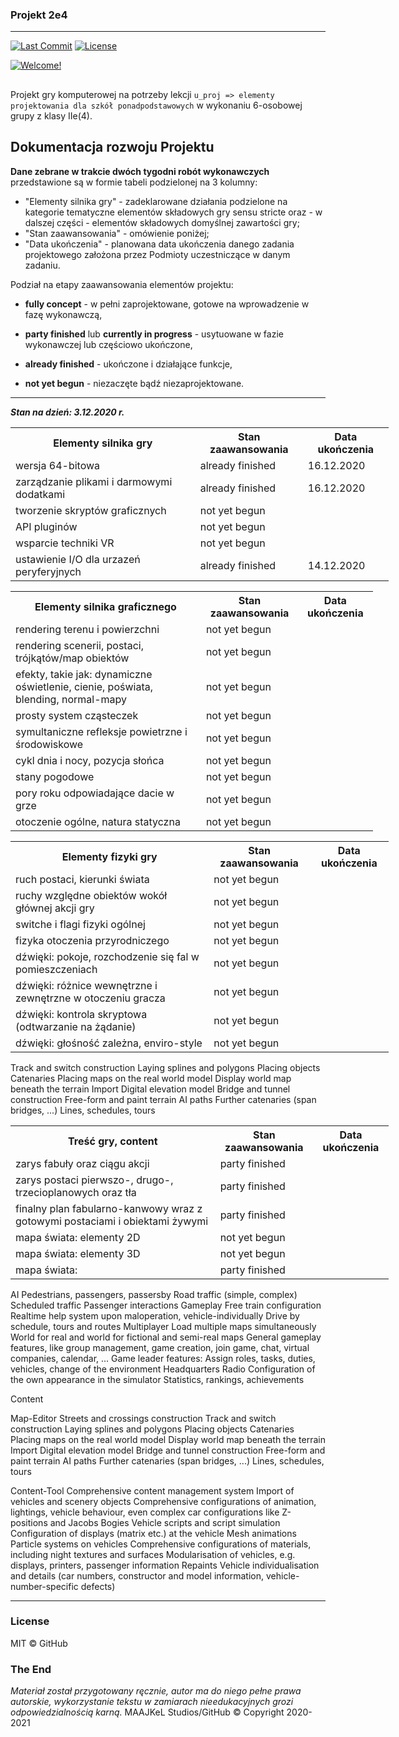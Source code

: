 ### Projekt 2e4

- - -

[![Last Commit](https://img.shields.io/badge/last%20commit-15.11.20-ff69b1)]() [![License](https://img.shields.io/badge/license-MIT-green.svg)](LICENSE.txt) 

[![Welcome!](https://img.shields.io/badge/witamy%20w%20gałęzi%20drp%20repozytorium-Projekt%202e4-blueviolet?logo=chartmogul)](https://github.com/Milo46/Projekt-2e4/tree/drp)

##
Projekt gry komputerowej na potrzeby lekcji  `u_proj => elementy projektowania dla szkół ponadpodstawowych` w wykonaniu 6-osobowej grupy z klasy IIe(4). 


## Dokumentacja rozwoju Projektu

**Dane zebrane w trakcie dwóch tygodni robót wykonawczych** przedstawione są w formie tabeli podzielonej na 3 kolumny:
 - "Elementy silnika gry" - zadeklarowane działania podzielone na kategorie tematyczne elementów składowych gry sensu stricte oraz - w dalszej części - elementów składowych domyślnej zawartości gry;
 - "Stan zaawansowania" - omówienie poniżej;
 - "Data ukończenia" - planowana data ukończenia danego zadania projektowego założona przez Podmioty uczestniczące w danym zadaniu.

Podział na etapy zaawansowania elementów projektu:

- **fully concept** - w pełni zaprojektowane, gotowe na wprowadzenie w fazę wykonawczą,

- **party finished** lub **currently in progress** - usytuowane w fazie wykonawczej lub częściowo ukończone,

- **already finished** - ukończone i działające funkcje,

- **not yet begun** - niezaczęte bądź niezaprojektowane.

- - -

***Stan na dzień: 3.12.2020 r.***

<table style="width:120%">
  <tr>
    <th>Elementy silnika gry</th> 
    <th>Stan zaawansowania</th>
    <th>Data ukończenia</th>
  </tr>
  <tr>
    <td>wersja 64-bitowa</td>
    <td>already finished</td> 
    <td>16.12.2020</td>
  </tr>
 <tr>
    <td>zarządzanie plikami i darmowymi dodatkami</td>
    <td>already finished</td>
    <td>16.12.2020</td>
  </tr>
 <tr>
    <td>tworzenie skryptów graficznych</td>
    <td>not yet begun</td> 
  </tr>
 <tr>
    <td>API pluginów</td>
    <td>not yet begun</td> 
  </tr>
 <tr>
    <td>wsparcie techniki VR</td>
    <td>not yet begun</td> 
  </tr>
 <tr>
    <td>ustawienie I/O dla urzazeń peryferyjnych</td>
    <td>already finished</td> 
    <td>14.12.2020</td>
  </tr>
</table>

<table style="width:115%">
  <tr>
    <th>Elementy silnika graficznego</th> 
    <th>Stan zaawansowania</th>
    <th>Data ukończenia</th>
  </tr>
  <tr>
    <td>rendering terenu i powierzchni</td>
    <td>not yet begun</td> 
  </tr>
 <tr>
    <td>rendering scenerii, postaci, trójkątów/map obiektów </td>
    <td>not yet begun</td> 
  </tr>
 <tr>
    <td>efekty, takie jak: dynamiczne oświetlenie, cienie, 
poświata, blending, normal-mapy</td>
    <td>not yet begun</td> 
  </tr>
 <tr>
    <td>prosty system cząsteczek</td>
    <td>not yet begun</td> 
  </tr>
 <tr>
    <td>symultaniczne refleksje powietrzne i środowiskowe</td>
    <td>not yet begun</td> 
  </tr>
 <tr>
    <td>cykl dnia i nocy, pozycja słońca</td>
    <td>not yet begun</td> 
  </tr>
 <tr>
    <td>stany pogodowe</td>
    <td>not yet begun</td> 
  </tr>
 <tr>
    <td>pory roku odpowiadające dacie w grze</td>
    <td>not yet begun</td> 
  </tr>
 <tr>
    <td>otoczenie ogólne, natura statyczna</td>
    <td>not yet begun</td> 
  </tr>
</table>

<table style="width:120%">
  <tr>
    <th>Elementy fizyki gry</th> 
    <th>Stan zaawansowania</th>
    <th>Data ukończenia</th>
  </tr>
  <tr>
    <td>ruch postaci, kierunki świata</td>
    <td>not yet begun</td> 
  </tr>
 <tr>
    <td>ruchy względne obiektów wokół głównej akcji gry</td>
    <td>not yet begun</td> 
  </tr>
 <tr>
    <td>switche i flagi fizyki ogólnej</td>
    <td>not yet begun</td> 
  </tr>
 <tr>
    <td>fizyka otoczenia przyrodniczego</td>
    <td>not yet begun</td> 
  </tr>
 <tr>
    <td>dźwięki: pokoje, rozchodzenie się fal w pomieszczeniach</td>
    <td>not yet begun</td> 
  </tr>
 <tr>
    <td>dźwięki: różnice wewnętrzne i zewnętrzne w otoczeniu gracza</td>
    <td>not yet begun</td> 
  </tr>
 <tr>
    <td>dźwięki: kontrola skryptowa (odtwarzanie na żądanie)</td>
    <td>not yet begun</td> 
  </tr>
 <tr>
    <td>dźwięki: głośność zależna, enviro-style</td>
    <td>not yet begun</td> 
  </tr>
</table>


Track and switch construction
Laying splines and polygons
Placing objects
Catenaries
Placing maps on the real world model
Display world map beneath the terrain
Import Digital elevation model
Bridge and tunnel construction
Free-form and paint terrain
AI paths
Further catenaries (span bridges, ...)
Lines, schedules, tours

<table style="width:120%">
  <tr>
    <th>Treść gry, content</th> 
    <th>Stan zaawansowania</th>
    <th>Data ukończenia</th>
  </tr>
  <tr>
    <td>zarys fabuły oraz ciągu akcji</td>
    <td>party finished</td> 
  </tr>
 <tr>
    <td>zarys postaci pierwszo-, drugo-, trzecioplanowych oraz tła</td>
    <td>party finished</td> 
  </tr>
 <tr>
    <td>finalny plan fabularno-kanwowy wraz z gotowymi postaciami i obiektami żywymi</td>
    <td>party finished</td> 
  </tr>
 <tr>
    <td>mapa świata: elementy 2D</td>
    <td>not yet begun</td> 
  </tr>
 <tr>
    <td>mapa świata: elementy 3D</td>
    <td>not yet begun</td> 
  </tr>
 <tr>
    <td>mapa świata: </td>
    <td>party finished</td> 
  </tr>
</table>

AI
Pedestrians, passengers, passersby
Road traffic (simple, complex)
Scheduled traffic
Passenger interactions
Gameplay
Free train configuration
Realtime help system upon maloperation, vehicle-individually
Drive by schedule, tours and routes
Multiplayer
Load multiple maps simultaneously
World for real and world for fictional and semi-real maps
General gameplay features, like group management, game creation, join game, chat, virtual companies, calendar, ...
Game leader features: Assign roles, tasks, duties, vehicles, change of the environment
Headquarters
Radio
Configuration of the own appearance in the simulator
Statistics, rankings, achievements

Content

Map-Editor
Streets and crossings construction
Track and switch construction
Laying splines and polygons
Placing objects
Catenaries
Placing maps on the real world model
Display world map beneath the terrain
Import Digital elevation model
Bridge and tunnel construction
Free-form and paint terrain
AI paths
Further catenaries (span bridges, ...)
Lines, schedules, tours

Content-Tool
Comprehensive content management system
Import of vehicles and scenery objects
Comprehensive configurations of animation, lightings, vehicle behaviour, even complex car configurations like Z-positions and Jacobs Bogies
Vehicle scripts and script simulation
Configuration of displays (matrix etc.) at the vehicle
Mesh animations
Particle systems on vehicles
Comprehensive configurations of materials, including night textures and surfaces
Modularisation of vehicles, e.g. displays, printers, passenger information
Repaints
Vehicle individualisation and details (car numbers, constructor and model information, vehicle-number-specific defects)
 - - - 
 ### License
 MIT © GitHub

### The End

*Materiał został przygotowany ręcznie, autor ma do niego pełne prawa autorskie, wykorzystanie tekstu w zamiarach nieedukacyjnych grozi odpowiedzialnością karną.*
 MAAJKeL Studios/GitHub © Copyright 2020-2021
